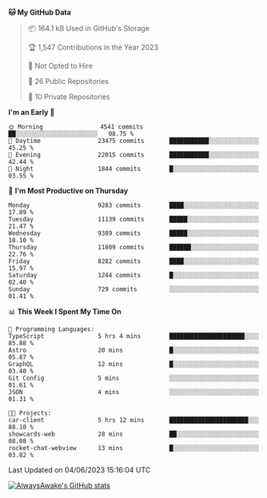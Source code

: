 <!--START_SECTION:waka-->
**🐱 My GitHub Data** 

> 📦 164.1 kB Used in GitHub's Storage 
 > 
> 🏆 1,547 Contributions in the Year 2023
 > 
> 🚫 Not Opted to Hire
 > 
> 📜 26 Public Repositories 
 > 
> 🔑 10 Private Repositories 
 > 
**I'm an Early 🐤** 

```text
🌞 Morning                4541 commits        ██░░░░░░░░░░░░░░░░░░░░░░░   08.75 % 
🌆 Daytime                23475 commits       ███████████░░░░░░░░░░░░░░   45.25 % 
🌃 Evening                22015 commits       ███████████░░░░░░░░░░░░░░   42.44 % 
🌙 Night                  1844 commits        █░░░░░░░░░░░░░░░░░░░░░░░░   03.55 % 
```
📅 **I'm Most Productive on Thursday** 

```text
Monday                   9283 commits        ████░░░░░░░░░░░░░░░░░░░░░   17.89 % 
Tuesday                  11139 commits       █████░░░░░░░░░░░░░░░░░░░░   21.47 % 
Wednesday                9389 commits        █████░░░░░░░░░░░░░░░░░░░░   18.10 % 
Thursday                 11809 commits       ██████░░░░░░░░░░░░░░░░░░░   22.76 % 
Friday                   8282 commits        ████░░░░░░░░░░░░░░░░░░░░░   15.97 % 
Saturday                 1244 commits        █░░░░░░░░░░░░░░░░░░░░░░░░   02.40 % 
Sunday                   729 commits         ░░░░░░░░░░░░░░░░░░░░░░░░░   01.41 % 
```


📊 **This Week I Spent My Time On** 

```text
💬 Programming Languages: 
TypeScript               5 hrs 4 mins        █████████████████████░░░░   85.88 % 
Astro                    20 mins             █░░░░░░░░░░░░░░░░░░░░░░░░   05.87 % 
GraphQL                  12 mins             █░░░░░░░░░░░░░░░░░░░░░░░░   03.40 % 
Git Config               5 mins              ░░░░░░░░░░░░░░░░░░░░░░░░░   01.61 % 
JSON                     4 mins              ░░░░░░░░░░░░░░░░░░░░░░░░░   01.31 % 

🐱‍💻 Projects: 
car-client               5 hrs 12 mins       ██████████████████████░░░   88.10 % 
showcards-web            28 mins             ██░░░░░░░░░░░░░░░░░░░░░░░   08.08 % 
rocket-chat-webview      13 mins             █░░░░░░░░░░░░░░░░░░░░░░░░   03.82 % 
```


 Last Updated on 04/06/2023 15:16:04 UTC
<!--END_SECTION:waka-->

[![AlwaysAwake's GitHub stats](https://github-readme-stats.vercel.app/api?username=AlwaysAwake&show_icons=true&theme=github_dark&count_private=true)](https://github.com/AlwaysAwake/AlwaysAwake)
